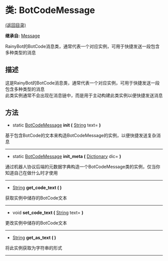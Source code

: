 # 类: BotCodeMessage  
[(返回目录)](README.md)  
  
**继承自:** [Message](Message.md)  
  
RainyBot的BotCode消息类，通常代表一个对应实例，可用于快捷发送一段包含多种类型的消息  
  
## 描述  
  
这是RainyBot的BotCode消息类，通常代表一个对应实例，可用于快捷发送一段包含多种类型的消息   
此类实例通常不会出现在消息链中，而是用于主动构建此类实例以便快捷发送消息  
  
## 方法 
  
- static [BotCodeMessage](BotCodeMessage.md) **init (** [String](https://docs.godotengine.org/en/latest/classes/class_string.html) text= **)**  
  
基于包含BotCode的文本来构造BotCodeMessage的实例，以便快捷发送复杂消息  
  
---  
  
- static [BotCodeMessage](BotCodeMessage.md) **init_meta (** [Dictionary](https://docs.godotengine.org/en/latest/classes/class_dictionary.html) dic= **)**  
  
通过机器人协议后端的元数据字典构造一个BotCodeMessage类的实例，仅当你知道自己在做什么时才使用  
  
---  
  
-  [String](https://docs.godotengine.org/en/latest/classes/class_string.html) **get_code_text ( )**  
  
获取实例中储存的BotCode文本  
  
---  
  
-  void **set_code_text (** [String](https://docs.godotengine.org/en/latest/classes/class_string.html) text= **)**  
  
更改实例中储存的BotCode文本  
  
---  
  
-  [String](https://docs.godotengine.org/en/latest/classes/class_string.html) **get_as_text ( )**  
  
将此实例获取为字符串的形式  
  
---  
  

